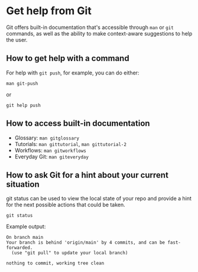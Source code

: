 # Get help from Git

Git offers built-in documentation that's accessible through `man` or `git` commands, as
well as the ability to make context-aware suggestions to help the user.


## How to get help with a command

For help with `git push`, for example, you can do either:

```
man git-push
```

or

```
git help push
```


## How to access built-in documentation

* Glossary: `man gitglossary`
* Tutorials: `man gittutorial`, `man gittutorial-2`
* Workflows: `man gitworkflows`
* Everyday Git: `man giteveryday`


## How to ask Git for a hint about your current situation

git status can be used to view the local state of your repo and provide a 
hint for the next possible actions that could be taken.

```
git status
```

Example output:

```
On branch main
Your branch is behind 'origin/main' by 4 commits, and can be fast-forwarded.
  (use "git pull" to update your local branch)

nothing to commit, working tree clean
```
